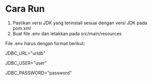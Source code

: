 # Cara Run
1. Pastikan versi JDK yang terinstall sesuai dengan versi JDK pada pom.xml
2. Buat file .env dan letakkan pada src/main/resources

File .env harus dengan format berikut:

JDBC_URL="urldb"

JDBC_USER="user"

JDBC_PASSWORD="password"
